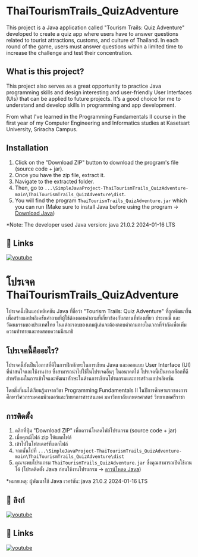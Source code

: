 # ThaiTourismTrails_QuizAdventure

This project is a Java application called "Tourism Trails: Quiz Adventure" developed to create a quiz app where users have to answer questions related to tourist attractions, customs, and culture of Thailand. In each round of the game, users must answer questions within a limited time to increase the challenge and test their concentration.

## What is this project?

This project also serves as a great opportunity to practice Java programming skills and design interesting and user-friendly User Interfaces (UIs) that can be applied to future projects. It's a good choice for me to understand and develop skills in programming and app development.

From what I've learned in the Programming Fundamentals II course in the first year of my Computer Engineering and Informatics studies at Kasetsart University, Sriracha Campus.

## Installation

1. Click on the "Download ZIP" button to download the program's file (source code + jar).
2. Once you have the zip file, extract it.
3. Navigate to the extracted folder.
4. Then, go to `...\SimpleJavaProject-ThaiTourismTrails_QuizAdventure-main\ThaiTourismTrails_QuizAdventure\dist`.
5. You will find the program `ThaiTourismTrails_QuizAdventure.jar` which you can run (Make sure to install Java before using the program -> [Download Java](https://www.java.com/en/))

*Note: The developer used Java version: java 21.0.2 2024-01-16 LTS

## 🔗 Links
[![youtube](https://img.shields.io/badge/Youtube_video-000?style=for-the-badge&logo=ko-fi&logoColor=white)](https://www.youtube.com/watch?v=mTzNyXlJDz8)

# โปรเจค ThaiTourismTrails_QuizAdventure

โปรเจคนี้เป็นแอปพลิเคชัน Java ที่ชื่อว่า "Tourism Trails: Quiz Adventure" ที่ถูกพัฒนาขึ้นเพื่อสร้างแอปพลิเคชันคำถามที่ผู้ใช้ต้องตอบคำถามที่เกี่ยวข้องกับสถานที่ท่องเที่ยว ประเพณี และวัฒนธรรมของประเทศไทย ในแต่ละรอบของเกมผู้เล่นจะต้องตอบคำถามภายในเวลาที่จำกัดเพื่อเพิ่มความท้าทายและทดสอบความมีสมาธิ

## โปรเจคนี้คืออะไร?

โปรเจคนี้ยังเป็นโอกาสที่ดีในการฝึกทักษะในการเขียน Java และออกแบบ User Interface (UI) ที่น่าสนใจและใช้งานง่าย ซึ่งสามารถนำไปใช้ในโปรเจคอื่นๆ ในอนาคตได้ โปรเจคนี้เป็นทางเลือกที่ดีสำหรับผมในการเข้าใจและพัฒนาทักษะในด้านการเขียนโปรแกรมและการสร้างแอปพลิเคชัน

โดยสิ่งที่ผมได้เรียนรู้มาจากวิชา Programming Fundamentals II ในปีการศึกษาแรกของการศึกษาวิศวกรรมคอมพิวเตอร์และวิทยาการสารสนเทศ มหาวิทยาลัยเกษตรศาสตร์ วิทยาเขตศรีราชา

## การติดตั้ง

1. คลิกที่ปุ่ม "Download ZIP" เพื่อดาวน์โหลดไฟล์โปรแกรม (source code + jar)
2. เมื่อคุณมีไฟล์ zip ให้แตกไฟล์
3. เข้าไปในโฟลเดอร์ที่แตกไฟล์
4. จากนั้นไปที่ `...\SimpleJavaProject-ThaiTourismTrails_QuizAdventure-main\ThaiTourismTrails_QuizAdventure\dist`
5. คุณจะพบโปรแกรม `ThaiTourismTrails_QuizAdventure.jar` ซึ่งคุณสามารถเปิดใช้งานได้ (โปรดติดตั้ง Java ก่อนใช้งานโปรแกรม -> [ดาวน์โหลด Java](https://www.java.com/en/))

*หมายเหตุ: ผู้พัฒนาใช้ Java เวอร์ชัน: java 21.0.2 2024-01-16 LTS

## 🔗 ลิงก์
[![youtube](https://img.shields.io/badge/Youtube_video-000?style=for-the-badge&logo=ko-fi&logoColor=white)](https://www.youtube.com/watch?v=mTzNyXlJDz8)

## 🔗 Links
[![youtube](https://img.shields.io/badge/Youtube_video-000?style=for-the-badge&logo=ko-fi&logoColor=white)](https://www.youtube.com/watch?v=mTzNyXlJDz8)



